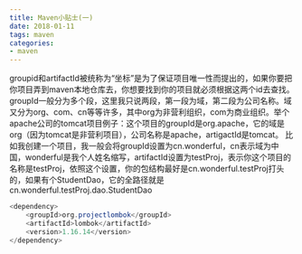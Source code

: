 ```yaml
---
title: Maven小贴士(一)
date: 2018-01-11
tags: maven
categories:
- maven
---
```

groupid和artifactId被统称为“坐标”是为了保证项目唯一性而提出的，如果你要把你项目弄到maven本地仓库去，你想要找到你的项目就必须根据这两个id去查找。<!--more-->
groupId一般分为多个段，这里我只说两段，第一段为域，第二段为公司名称。域又分为org、com、cn等等许多，其中org为非营利组织，com为商业组织。举个apache公司的tomcat项目例子：这个项目的groupId是org.apache，它的域是org（因为tomcat是非营利项目），公司名称是apache，artigactId是tomcat。
比如我创建一个项目，我一般会将groupId设置为cn.wonderful，cn表示域为中国，wonderful是我个人姓名缩写，artifactId设置为testProj，表示你这个项目的名称是testProj，依照这个设置，你的包结构最好是cn.wonderful.testProj打头的，如果有个StudentDao，它的全路径就是cn.wonderful.testProj.dao.StudentDao
``` java
<dependency>
	<groupId>org.projectlombok</groupId>
	<artifactId>lombok</artifactId>
	<version>1.16.14</version>
</dependency>
``` 


